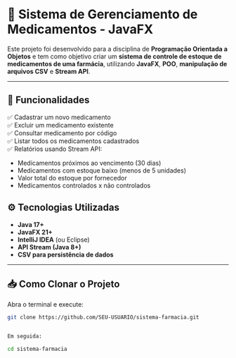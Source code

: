 # 💊 Sistema de Gerenciamento de Medicamentos - JavaFX

Este projeto foi desenvolvido para a disciplina de **Programação Orientada a Objetos** e tem como objetivo criar um **sistema de controle de estoque de medicamentos de uma farmácia**, utilizando **JavaFX**, **POO**, **manipulação de arquivos CSV** e **Stream API**.

---

## 🚀 Funcionalidades

✅ Cadastrar um novo medicamento  
✅ Excluir um medicamento existente  
✅ Consultar medicamento por código  
✅ Listar todos os medicamentos cadastrados  
✅ Relatórios usando Stream API:
  - Medicamentos próximos ao vencimento (30 dias)
  - Medicamentos com estoque baixo (menos de 5 unidades)
  - Valor total do estoque por fornecedor
  - Medicamentos controlados x não controlados  



## ⚙️ Tecnologias Utilizadas

- **Java 17+**
- **JavaFX 21+**
- **IntelliJ IDEA** (ou Eclipse)
- **API Stream (Java 8+)**
- **CSV para persistência de dados**

---

## 📥 Como Clonar o Projeto

Abra o terminal e execute:

```bash
git clone https://github.com/SEU-USUARIO/sistema-farmacia.git


Em seguida:

cd sistema-farmacia

